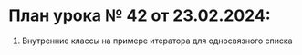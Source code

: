 # План урока № 42 от 23.02.2024:

1. Внутренние классы на примере итератора для односвязного списка
